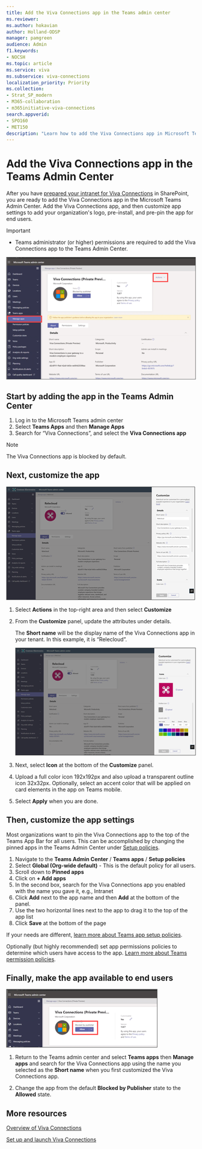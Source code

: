 ```yaml
---
title: Add the Viva Connections app in the Teams admin center
ms.reviewer: 
ms.author: hokavian
author: Holland-ODSP
manager: pamgreen
audience: Admin
f1.keywords:
- NOCSH
ms.topic: article
ms.service: viva
ms.subservice: viva-connections
localization_priority: Priority
ms.collection:  
- Strat_SP_modern
- M365-collaboration
- m365initiative-viva-connections  
search.appverid:
- SPO160
- MET150
description: "Learn how to add the Viva Connections app in Microsoft Teams"
---
```


# Add the Viva Connections app in the Teams Admin Center

After you have [prepared your intranet for Viva Connections](guide-to-setting-up-viva-connections.md) in SharePoint, you are ready to add the Viva Connections app in the Microsoft Teams Admin Center. Add the Viva Connections app, and then customize app settings to add your organization's logo, pre-install, and pre-pin the app for end users. 

> [!IMPORTANT] 
> - Teams administrator (or higher) permissions are required to add the Viva Connections app to the Teams Admin Center.


![Image of Viva Connections app in the Teams admin center.](../media/connections/viva-teams-add-app.png)


## Start by adding the app in the Teams Admin Center

1.	Log in to the Microsoft Teams admin center
2.	Select **Teams Apps** and then **Manage Apps**
3.	Search for “Viva Connections”, and select the **Viva Connections app**

> [!NOTE]
> The Viva Connections app is blocked by default.


## Next, customize the app

![Image of the app customization panel.](../media/connections/viva-app-customize.png)

1. Select **Actions** in the top-right area and then select **Customize**

2. From the **Customize** panel, update the attributes under details. 

   The **Short name** will be the display name of the Viva Connections app in your tenant.  In this example, it is “Relecloud”. 

   ![Image of the app customization panel for the app logo.](../media/connections/viva-app-customize-logo.png)

3. Next, select **Icon** at the bottom of the **Customize** panel.

4.  Upload a full color icon 192x192px and also upload a transparent outline icon 32x32px. Optionally, select an accent color that will be applied on card elements in the app on Teams mobile.
 
5. Select **Apply** when you are done.



## Then, customize the app settings

Most organizations want to pin the Viva Connections app to the top of the Teams App Bar for all users. This can be accomplished by changing the pinned apps in the Teams Admin Center under [Setup policies](/MicrosoftTeams/teams-app-setup-policies).

1. Navigate to the **Teams Admin Center** / **Teams apps** / **Setup policies**
2. Select **Global (Org-wide default)** - This is the default policy for all users.
3. Scroll down to **Pinned apps**
4. Click on **+ Add apps**
5. In the second box, search for the Viva Connections app you enabled with the name you gave it, e.g., Intranet
6. Click **Add** next to the app name and then **Add** at the bottom of the panel.
7. Use the two horizontal lines next to the app to drag it to the top of the app list
8. Click **Save** at the bottom of the page

If your needs are different, [learn more about Teams app setup policies](/MicrosoftTeams/teams-app-setup-policies).

Optionally (but highly recommended) set app permissions policies to determine which users have access to the app. [Learn more about Teams permission policies](/microsoftteams/teams-app-permission-policies).

## Finally, make the app available to end users

![Image of the app panel.](../media/connections/viva-allow-app.png)

1. Return to the Teams admin center and select **Teams apps** then **Manage apps** and search for the Viva Connections app using the name you selected as the **Short name** when you first customized the Viva Connections app.

2. Change the app from the default **Blocked by Publisher** state to the **Allowed** state.




## More resources

[Overview of Viva Connections](viva-connections-overview.md)
<br>

[Set up and launch Viva Connections](guide-to-setting-up-viva-connections.md)
